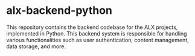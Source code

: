 # alx-backend-python

This repository contains the backend codebase for the ALX projects, implemented in Python.
This backend system is responsible for handling various functionalities such as user authentication, content management, data storage, and more.